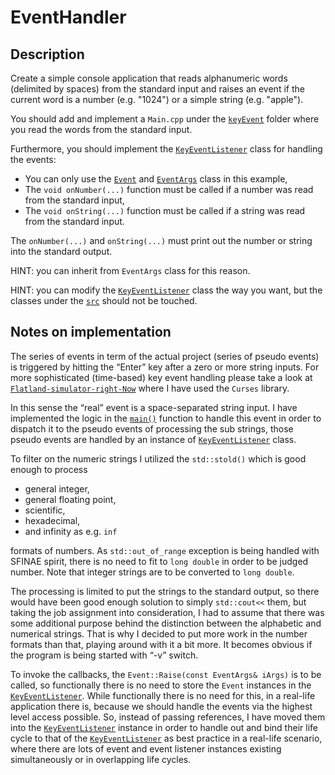 # EventHandler

## Description

Create a simple console application that reads alphanumeric words (delimited by spaces) from the standard input 
and raises an event if the current word is a number (e.g. "1024") or a simple string (e.g. "apple").

You should add and implement a `Main.cpp` under the [`keyEvent`](test/keyEvent/) folder 
where you read the words from the standard input.

Furthermore, you should implement the [`KeyEventListener`](test/keyEvent/KeyEventListener.h) class 
for handling the events:

- You can only use the [`Event`](src/Event.h) and [`EventArgs`](src/EventArgs.h) class in this example,
- The `void onNumber(...)` function must be called if a number was read from the standard input,
- The `void onString(...)` function must be called if a string was read from the standard input.

The `onNumber(...)` and `onString(...)` must print out the number or string into the standard output.

HINT: you can inherit from `EventArgs` class for this reason.

HINT: you can modify the [`KeyEventListener`](test/keyEvent/KeyEventListener.h) class the way you want, 
but the classes under the [`src`](src) should not be touched.

## Notes on implementation

The series of events in term of the actual project (series of pseudo events) is triggered by hitting the “Enter” key after a zero or more string inputs. For more sophisticated (time-based) key event handling please take a look at 
[`Flatland-simulator-right-Now`](https://github.com/venyige/Flatland-simulator-right-Now)
where I have used the `Curses` library.

In this sense the “real” event is a space-separated string input. I have implemented the logic in the [`main()`](test/keyEvent/Main.cpp) function to handle this event in order to dispatch it to the pseudo events of processing the sub strings, those pseudo events are handled by an instance of [`KeyEventListener`](test/keyEvent/KeyEventListener.h) class.

To filter on the numeric strings I utilized the `std::stold()` which is good enough to process
- general integer,
- general floating point,
- scientific,
- hexadecimal,
- and infinity as e.g. `inf`  

formats of numbers. As `std::out_of_range` exception is being handled with SFINAE spirit, there is no need to fit to `long double` in order to be judged number. Note that integer strings are to be converted to `long double`.

The processing is limited to put the strings to the standard output, so there would have been good enough solution to simply `std::cout<<` them, but taking the job assignment into consideration, I had to assume that there was some additional purpose behind the distinction between the alphabetic and numerical strings. That is why I decided to put more work in the number formats than that, playing around with it a bit more. It becomes obvious if the program is being started with “-v” switch.

To invoke the callbacks, the `Event::Raise(const EventArgs& iArgs)` is to be called, so functionally there is no need to store the `Event` instances in the [`KeyEventListener`](test/keyEvent/KeyEventListener.h).
While functionally there is no need for this, in a real-life application there is, because we should handle the events via the highest level access possible. So, instead of passing references, I have moved them into the  [`KeyEventListener`](test/keyEvent/KeyEventListener.h) instance in order to handle out and bind their life cycle to that of the  [`KeyEventListener`](test/keyEvent/KeyEventListener.h) as best practice in a real-life scenario, where there are lots of event and event listener instances existing simultaneously or in overlapping life cycles.